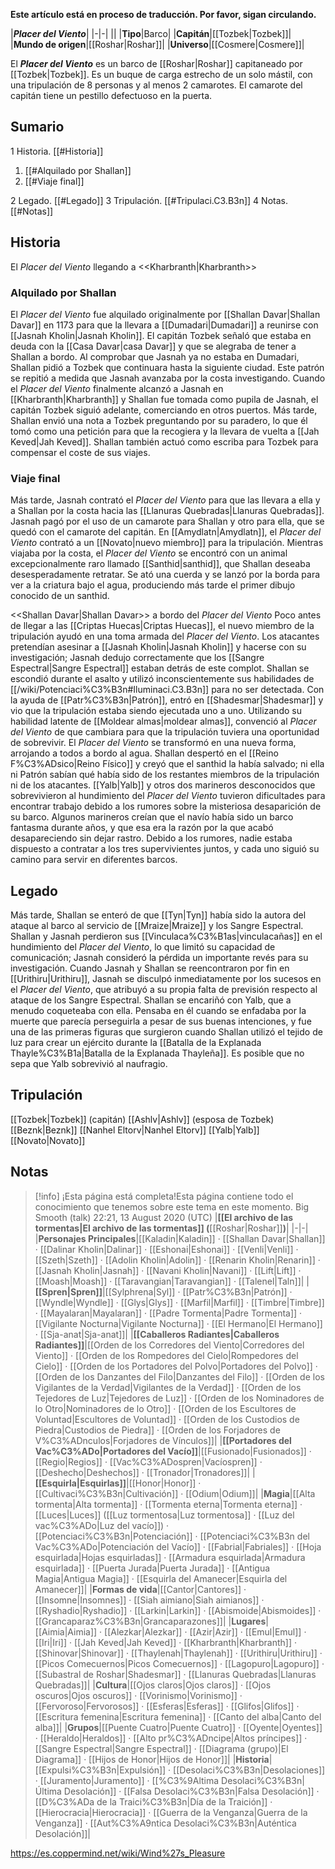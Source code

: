 **Este artículo está en proceso de traducción. Por favor, sigan circulando.**


|***Placer del Viento***|
|-|-|
||
|**Tipo**|Barco|
|**Capitán**|[[Tozbek\|Tozbek]]|
|**Mundo de origen**|[[Roshar\|Roshar]]|
|**Universo**|[[Cosmere\|Cosmere]]|

El ***Placer del Viento*** es un barco de [[Roshar\|Roshar]] capitaneado por [[Tozbek\|Tozbek]].
Es un buque de carga estrecho de un solo mástil, con una tripulación de 8 personas y al menos 2 camarotes. El camarote del capitán tiene un pestillo defectuoso en la puerta.

## Sumario

1 Historia. [[#Historia]] 

1. [[#Alquilado por Shallan]] 
1. [[#Viaje final]] 


2 Legado. [[#Legado]] 
3 Tripulación. [[#Tripulaci.C3.B3n]] 
4 Notas. [[#Notas]] 


## Historia
  El *Placer del Viento* llegando a <<Kharbranth\|Kharbranth>>
### Alquilado por Shallan
El *Placer del Viento* fue alquilado originalmente por [[Shallan Davar\|Shallan Davar]] en 1173 para que la llevara a [[Dumadari\|Dumadari]] a reunirse con [[Jasnah Kholin\|Jasnah Kholin]]. El capitán Tozbek señaló que estaba en deuda con la [[Casa Davar\|casa Davar]] y que se alegraba de tener a Shallan a bordo. Al comprobar que Jasnah ya no estaba en Dumadari, Shallan pidió a Tozbek que continuara hasta la siguiente ciudad. Este patrón se repitió a medida que Jasnah avanzaba por la costa investigando. Cuando el *Placer del Viento* finalmente alcanzó a Jasnah en [[Kharbranth\|Kharbranth]] y Shallan fue tomada como pupila de Jasnah, el capitán Tozbek siguió adelante, comerciando en otros puertos. Más tarde, Shallan envió una nota a Tozbek preguntando por su paradero, lo que él tomó como una petición para que la recogiera y la llevara de vuelta a [[Jah Keved\|Jah Keved]]. Shallan también actuó como escriba para Tozbek para compensar el coste de sus viajes.

### Viaje final
Más tarde, Jasnah contrató el *Placer del Viento* para que las llevara a ella y a Shallan por la costa hacia las [[Llanuras Quebradas\|Llanuras Quebradas]]. Jasnah pagó por el uso de un camarote para Shallan y otro para ella, que se quedó con el camarote del capitán. En [[Amydlatn\|Amydlatn]], el *Placer del Viento* contrató a un [[Novato\|nuevo miembro]] para la tripulación. Mientras viajaba por la costa, el *Placer del Viento* se encontró con un animal excepcionalmente raro llamado [[Santhid\|santhid]], que Shallan deseaba desesperadamente retratar. Se ató una cuerda y se lanzó por la borda para ver a la criatura bajo el agua, produciendo más tarde el primer dibujo conocido de un santhid.

  <<Shallan Davar\|Shallan Davar>> a bordo del *Placer del Viento*
Poco antes de llegar a las [[Criptas Huecas\|Criptas Huecas]], el nuevo miembro de la tripulación ayudó en una toma armada del *Placer del Viento*. Los atacantes pretendían asesinar a [[Jasnah Kholin\|Jasnah Kholin]] y hacerse con su investigación; Jasnah dedujo correctamente que los [[Sangre Espectral\|Sangre Espectral]] estaban detrás de este complot. Shallan se escondió durante el asalto y utilizó inconscientemente sus habilidades de [[/wiki/Potenciaci%C3%B3n#Iluminaci.C3.B3n]] para no ser detectada. Con la ayuda de [[Patr%C3%B3n\|Patrón]], entró en [[Shadesmar\|Shadesmar]] y vio que la tripulación estaba siendo ejecutada uno a uno. Utilizando su habilidad latente de [[Moldear almas\|moldear almas]], convenció al *Placer del Viento* de que cambiara para que la tripulación tuviera una oportunidad de sobrevivir. El *Placer del Viento* se transformó en una nueva forma, arrojando a todos a bordo al agua. Shallan despertó en el [[Reino F%C3%ADsico\|Reino Físico]] y creyó que el santhid la había salvado; ni ella ni Patrón sabían qué había sido de los restantes miembros de la tripulación ni de los atacantes.
[[Yalb\|Yalb]] y otros dos marineros desconocidos que sobrevivieron al hundimiento del *Placer del Viento* tuvieron dificultades para encontrar trabajo debido a los rumores sobre la misteriosa desaparición de su barco. Algunos marineros creían que el navío había sido un barco fantasma durante años, y que esa era la razón por la que acabó desapareciendo sin dejar rastro. Debido a los rumores, nadie estaba dispuesto a contratar a los tres supervivientes juntos, y cada uno siguió su camino para servir en diferentes barcos.

## Legado
Más tarde, Shallan se enteró de que [[Tyn\|Tyn]] había sido la autora del ataque al barco al servicio de [[Mraize\|Mraize]] y los Sangre Espectral.
Shallan y Jasnah perdieron sus [[Vinculaca%C3%B1as\|vinculacañas]] en el hundimiento del *Placer del Viento*, lo que limitó su capacidad de comunicación; Jasnah consideró la pérdida un importante revés para su investigación. Cuando Jasnah y Shallan se reencontraron por fin en [[Urithiru\|Urithiru]], Jasnah se disculpó inmediatamente por los sucesos en el *Placer del Viento*, que atribuyó a su propia falta de previsión respecto al ataque de los Sangre Espectral.
Shallan se encariñó con Yalb, que a menudo coqueteaba con ella. Pensaba en él cuando se enfadaba por la muerte que parecía perseguirla a pesar de sus buenas intenciones, y fue una de las primeras figuras que surgieron cuando Shallan utilizó el tejido de luz para crear un ejército durante la [[Batalla de la Explanada Thayle%C3%B1a\|Batalla de la Explanada Thayleña]]. Es posible que no sepa que Yalb sobrevivió al naufragio.

## Tripulación
[[Tozbek\|Tozbek]] (capitán)
[[Ashlv\|Ashlv]] (esposa de Tozbek)
[[Beznk\|Beznk]]
[[Nanhel Eltorv\|Nanhel Eltorv]]
[[Yalb\|Yalb]]
[[Novato\|Novato]]
## Notas

> [!info] ¡Esta página está completa!Esta página contiene todo el conocimiento que tenemos sobre este tema en este momento.
Big Smooth (talk) 22:21, 13 August 2020 (UTC)
|**[[El archivo de las tormentas\|El archivo de las tormentas]] (**[[Roshar\|Roshar]]**)**|
|-|-|
|**Personajes Principales**|[[Kaladin\|Kaladin]] · [[Shallan Davar\|Shallan]] · [[Dalinar Kholin\|Dalinar]] · [[Eshonai\|Eshonai]] · [[Venli\|Venli]] · [[Szeth\|Szeth]] · [[Adolin Kholin\|Adolin]] · [[Renarin Kholin\|Renarin]] · [[Jasnah Kholin\|Jasnah]] · [[Navani Kholin\|Navani]] · [[Lift\|Lift]] · [[Moash\|Moash]] · [[Taravangian\|Taravangian]] · [[Talenel\|Taln]]|
|**[[Spren\|Spren]]**|[[Sylphrena\|Syl]] · [[Patr%C3%B3n\|Patrón]] · [[Wyndle\|Wyndle]] · [[Glys\|Glys]] · [[Marfil\|Marfil]] · [[Timbre\|Timbre]] · [[Mayalaran\|Mayalaran]] · [[Padre Tormenta\|Padre Tormenta]] · [[Vigilante Nocturna\|Vigilante Nocturna]] · [[El Hermano\|El Hermano]] · [[Sja-anat\|Sja-anat]]|
|**[[Caballeros Radiantes\|Caballeros Radiantes]]**|[[Orden de los Corredores del Viento\|Corredores del Viento]] · [[Orden de los Rompedores del Cielo\|Rompedores del Cielo]] · [[Orden de los Portadores del Polvo\|Portadores del Polvo]] · [[Orden de los Danzantes del Filo\|Danzantes del Filo]] · [[Orden de los Vigilantes de la Verdad\|Vigilantes de la Verdad]] · [[Orden de los Tejedores de Luz\|Tejedores de Luz]] · [[Orden de los Nominadores de lo Otro\|Nominadores de lo Otro]] · [[Orden de los Escultores de Voluntad\|Escultores de Voluntad]] · [[Orden de los Custodios de Piedra\|Custodios de Piedra]] · [[Orden de los Forjadores de V%C3%ADnculos\|Forjadores de Vínculos]]|
|**[[Portadores del Vac%C3%ADo\|Portadores del Vacío]]**|[[Fusionado\|Fusionados]] · [[Regio\|Regios]] · [[Vac%C3%ADospren\|Vacíospren]] · [[Deshecho\|Deshechos]] · [[Tronador\|Tronadores]]|
|**[[Esquirla\|Esquirlas]]**|[[Honor\|Honor]] · [[Cultivaci%C3%B3n\|Cultivación]] · [[Odium\|Odium]]|
|**Magia**|[[Alta tormenta\|Alta tormenta]] · [[Tormenta eterna\|Tormenta eterna]] · [[Luces\|Luces]] ([[Luz tormentosa\|Luz tormentosa]] · [[Luz del vac%C3%ADo\|Luz del vacío]]) · [[Potenciaci%C3%B3n\|Potenciación]] · [[Potenciaci%C3%B3n del Vac%C3%ADo\|Potenciación del Vacío]] · [[Fabrial\|Fabriales]] · [[Hoja esquirlada\|Hojas esquirladas]] · [[Armadura esquirlada\|Armadura esquirlada]] · [[Puerta Jurada\|Puerta Jurada]] · [[Antigua Magia\|Antigua Magia]] · [[Esquirla del Amanecer\|Esquirla del Amanecer]]|
|**Formas de vida**|[[Cantor\|Cantores]] · [[Insomne\|Insomnes]] · [[Siah aimiano\|Siah aimianos]] · [[Ryshadio\|Ryshadio]] · [[Larkin\|Larkin]] · [[Abismoide\|Abismoides]] · [[Grancaparaz%C3%B3n\|Grancaparazones]]|
|**Lugares**|[[Aimia\|Aimia]] · [[Alezkar\|Alezkar]] · [[Azir\|Azir]] · [[Emul\|Emul]] · [[Iri\|Iri]] · [[Jah Keved\|Jah Keved]] · [[Kharbranth\|Kharbranth]] · [[Shinovar\|Shinovar]] · [[Thaylenah\|Thaylenah]] · [[Urithiru\|Urithiru]] · [[Picos Comecuernos\|Picos Comecuernos]] · [[Lagopuro\|Lagopuro]] · [[Subastral de Roshar\|Shadesmar]] · [[Llanuras Quebradas\|Llanuras Quebradas]]|
|**Cultura**|[[Ojos claros\|Ojos claros]] · [[Ojos oscuros\|Ojos oscuros]] · [[Vorinismo\|Vorinismo]] · [[Fervoroso\|Fervorosos]] · [[Esferas\|Esferas]] · [[Glifos\|Glifos]] · [[Escritura femenina\|Escritura femenina]] · [[Canto del alba\|Canto del alba]]|
|**Grupos**|[[Puente Cuatro\|Puente Cuatro]] · [[Oyente\|Oyentes]] · [[Heraldo\|Heraldos]] · [[Alto pr%C3%ADncipe\|Altos príncipes]] · [[Sangre Espectral\|Sangre Espectral]] · [[Diagrama (grupo)\|El Diagrama]] · [[Hijos de Honor\|Hijos de Honor]]|
|**Historia**|[[Expulsi%C3%B3n\|Expulsión]] · [[Desolaci%C3%B3n\|Desolaciones]] · [[Juramento\|Juramento]] · [[%C3%9Altima Desolaci%C3%B3n\|Última Desolación]] · [[Falsa Desolaci%C3%B3n\|Falsa Desolación]] · [[D%C3%ADa de la Traici%C3%B3n\|Día de la Traición]] · [[Hierocracia\|Hierocracia]] · [[Guerra de la Venganza\|Guerra de la Venganza]] · [[Aut%C3%A9ntica Desolaci%C3%B3n\|Auténtica Desolación]]|



https://es.coppermind.net/wiki/Wind%27s_Pleasure